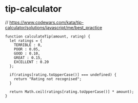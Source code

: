 # tip-calculator
// https://www.codewars.com/kata/tip-calculator/solutions/javascript/me/best_practice


```
function calculateTip(amount, rating) {
  let ratings = {
    TERRIBLE : 0,
    POOR : 0.05,
    GOOD : 0.10,
    GREAT : 0.15,
    EXCELLENT : 0.20
  };

  if(ratings[rating.toUpperCase()] === undefined) {
    return "Rating not recognised";
  }

  return Math.ceil(ratings[rating.toUpperCase()] * amount);
}
```
